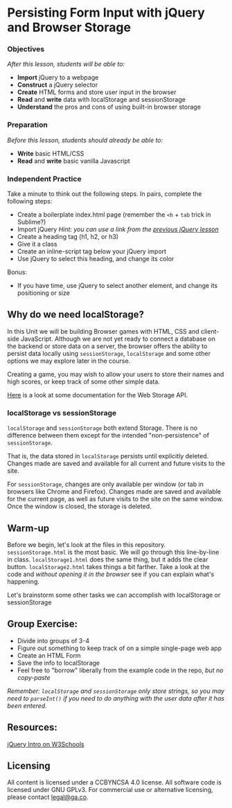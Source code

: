 <!-- 
---
title: Persisting Form Input with jQuery and Browser Storage
type: lesson
duration: "1:00"
creator:
    name: Ben Hulan
    city: SF
competencies: Front-end intro
adapted by: 
    name: Zeb Girouard
    city: DEN
---
 -->

<!-- Hook: So...you're filling out a form for something: taxes, registration, or a sign-up for a website.  You realize you made a mistake, so you hit the back button...but that takes you all the way to the beginning.  And worse yet, all your information is now gone.  You have to start all over again. Raise your hand if this has happened to you.  

Today we will talk about one way to resolve this headache, with localStorage.

Another headache you may be familiar with is from the LOTR lab.  Remember having to remember all those complex commands for selecting IDs, classes, and attributes?  

Well, with jQuery we'll make that process a lot easier.
-->

# Persisting Form Input with jQuery and Browser Storage

<!-- 5 minutes -->

### Objectives
*After this lesson, students will be able to:*

- **Import** jQuery to a webpage
- **Construct** a jQuery selector
- **Create** HTML forms and store user input in the browser
- **Read** and **write** data with localStorage and sessionStorage
- **Understand** the pros and cons of using built-in browser storage

### Preparation
*Before this lesson, students should already be able to:*

- **Write** basic HTML/CSS
- **Read** and **write** basic vanilla Javascript

<!-- CFU Fist-to-five on these concepts -->

### Independent Practice

<!-- 10 minutes -->

Take a minute to think out the following steps.  In pairs, complete the following steps:

 - Create a boilerplate index.html page (remember the `<h` + `tab` trick in Sublime?)
 - Import jQuery *Hint: you can use a link from the [previous jQuery lesson](https://github.com/den-wdi-2/intro-jquery)*
 - Create a heading tag (h1, h2, or h3)
 - Give it a class
 - Create an inline-script tag below your jQuery import
 - Use jQuery to select this heading, and change its color

Bonus:

 - If you have time, use jQuery to select another element, and change its positioning or size

<!-- 5-10 minutes -->

## Why do we need localStorage?
In this Unit we will be building Browser games with HTML, CSS and client-side JavaScript. Although we are not yet ready to connect a database on the backend or store data on a server, the browser offers the ability to persist data locally using `sessionStorage`, `localStorage` and some other options we may explore later in the course.

Creating a game, you may wish to allow your users to store their names and high scores, or keep track of some other simple data.

[Here](https://developer.mozilla.org/en-US/docs/Web/API/Storage) is a look at some documentation for the Web Storage API.

### localStorage vs sessionStorage

`localStorage` and `sessionStorage` both extend Storage. There is no difference between them except for the intended "non-persistence" of `sessionStorage`.

That is, the data stored in `localStorage` persists until explicitly deleted. Changes made are saved and available for all current and future visits to the site.

For `sessionStorage`, changes are only available per window (or tab in browsers like Chrome and Firefox). Changes made are saved and available for the current page, as well as future visits to the site on the same window. Once the window is closed, the storage is deleted.

## Warm-up

<!-- 15 minutes -->

Before we begin, let's look at the files in this repository. 
`sessionStorage.html` is the most basic. We will go through this line-by-line in class.
`localStorage1.html` does the same thing, but it adds the clear button.
`localStorage2.html` takes things a bit farther. Take a look at the code and _without opening it in the browser_ see if you can explain what's happening.

<!-- CFU: Think-pair-share to explain what's happening on 2nd file -->

Let's brainstorm some other tasks we can accomplish with localStorage or sessionStorage

## Group Exercise:

<!--20-25 minutes -->

- Divide into groups of 3-4
- Figure out something to keep track of on a simple single-page web app
- Create an HTML Form
- Save the info to localStorage
- Feel free to "borrow" liberally from the example code in the repo, _but no copy-paste_


_Remember: `localStorage` and `sessionStorage` only store strings, so you may need to `parseInt()` if you need to do anything with the user data after it has been entered._

## Resources:

[jQuery Intro on W3Schools](http://www.w3schools.com/jquery)

## Licensing
All content is licensed under a CC­BY­NC­SA 4.0 license.
All software code is licensed under GNU GPLv3. For commercial use or alternative licensing, please contact legal@ga.co.
